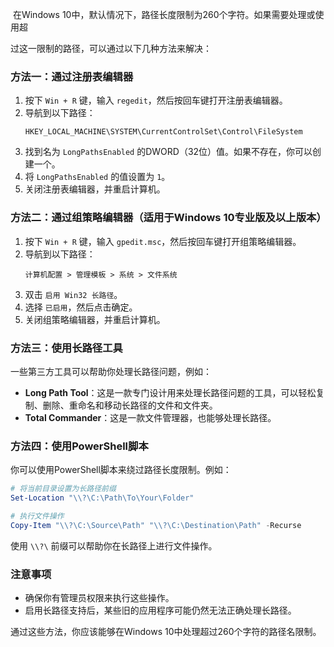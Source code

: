 ​	在Windows 10中，默认情况下，路径长度限制为260个字符。如果需要处理或使用超

过这一限制的路径，可以通过以下几种方法来解决：

### 方法一：通过注册表编辑器
1. 按下 `Win + R` 键，输入 `regedit`，然后按回车键打开注册表编辑器。
2. 导航到以下路径：
   ```
   HKEY_LOCAL_MACHINE\SYSTEM\CurrentControlSet\Control\FileSystem
   ```
3. 找到名为 `LongPathsEnabled` 的DWORD（32位）值。如果不存在，你可以创建一个。
4. 将 `LongPathsEnabled` 的值设置为 `1`。
5. 关闭注册表编辑器，并重启计算机。

### 方法二：通过组策略编辑器（适用于Windows 10专业版及以上版本）
1. 按下 `Win + R` 键，输入 `gpedit.msc`，然后按回车键打开组策略编辑器。
2. 导航到以下路径：
   ```
   计算机配置 > 管理模板 > 系统 > 文件系统
   ```
3. 双击 `启用 Win32 长路径`。
4. 选择 `已启用`，然后点击确定。
5. 关闭组策略编辑器，并重启计算机。

### 方法三：使用长路径工具
一些第三方工具可以帮助你处理长路径问题，例如：
- **Long Path Tool**：这是一款专门设计用来处理长路径问题的工具，可以轻松复制、删除、重命名和移动长路径的文件和文件夹。
- **Total Commander**：这是一款文件管理器，也能够处理长路径。

### 方法四：使用PowerShell脚本
你可以使用PowerShell脚本来绕过路径长度限制。例如：
```powershell
# 将当前目录设置为长路径前缀
Set-Location "\\?\C:\Path\To\Your\Folder"

# 执行文件操作
Copy-Item "\\?\C:\Source\Path" "\\?\C:\Destination\Path" -Recurse
```
使用 `\\?\` 前缀可以帮助你在长路径上进行文件操作。

### 注意事项
- 确保你有管理员权限来执行这些操作。
- 启用长路径支持后，某些旧的应用程序可能仍然无法正确处理长路径。

通过这些方法，你应该能够在Windows 10中处理超过260个字符的路径名限制。